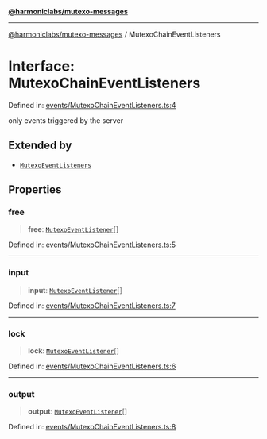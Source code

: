 [**@harmoniclabs/mutexo-messages**](../README.md)

***

[@harmoniclabs/mutexo-messages](../README.md) / MutexoChainEventListeners

# Interface: MutexoChainEventListeners

Defined in: [events/MutexoChainEventListeners.ts:4](https://github.com/HarmonicLabs/mutexo-messages/blob/aefac8841dc1fa8aebb577df666016362446522d/src/events/MutexoChainEventListeners.ts#L4)

only events triggered by the server

## Extended by

- [`MutexoEventListeners`](MutexoEventListeners.md)

## Properties

### free

> **free**: [`MutexoEventListener`](../type-aliases/MutexoEventListener.md)[]

Defined in: [events/MutexoChainEventListeners.ts:5](https://github.com/HarmonicLabs/mutexo-messages/blob/aefac8841dc1fa8aebb577df666016362446522d/src/events/MutexoChainEventListeners.ts#L5)

***

### input

> **input**: [`MutexoEventListener`](../type-aliases/MutexoEventListener.md)[]

Defined in: [events/MutexoChainEventListeners.ts:7](https://github.com/HarmonicLabs/mutexo-messages/blob/aefac8841dc1fa8aebb577df666016362446522d/src/events/MutexoChainEventListeners.ts#L7)

***

### lock

> **lock**: [`MutexoEventListener`](../type-aliases/MutexoEventListener.md)[]

Defined in: [events/MutexoChainEventListeners.ts:6](https://github.com/HarmonicLabs/mutexo-messages/blob/aefac8841dc1fa8aebb577df666016362446522d/src/events/MutexoChainEventListeners.ts#L6)

***

### output

> **output**: [`MutexoEventListener`](../type-aliases/MutexoEventListener.md)[]

Defined in: [events/MutexoChainEventListeners.ts:8](https://github.com/HarmonicLabs/mutexo-messages/blob/aefac8841dc1fa8aebb577df666016362446522d/src/events/MutexoChainEventListeners.ts#L8)

